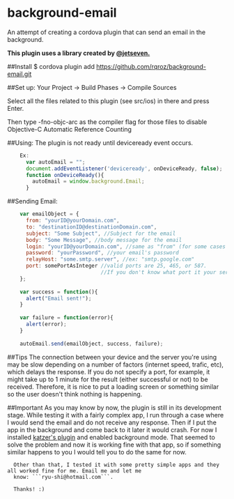# background-email
An attempt of creating a cordova plugin that can send an email in the background.

**This plugin uses a library created by [@jetseven.](https://github.com/jetseven/skpsmtpmessage)**
  
  
##Install
  $ cordova plugin add https://github.com/rqroz/background-email.git

##Set up:
Your Project -> Build Phases -> Compile Sources

Select all the files related to this plugin (see src/ios) in there and press Enter.

Then type -fno-objc-arc as the compiler flag for those files to disable Objective-C Automatic Reference Counting
  
##Using:
The plugin is not ready until deviceready event occurs.
```JavaScript
    Ex:
      var autoEmail = "";
      document.addEventListener('deviceready', onDeviceReady, false);
      function onDeviceReady(){
        autoEmail = window.background.Email;
      }
```
##Sending Email:
  ```JavaScript
      var emailObject = {
        from: "yourID@yourDomain.com",
        to: "destinationID@destinationDomain.com",
        subject: "Some Subject", //Subject for the email
        body: "Some Message", //body message for the email
        login: "yourID@yourDomain.com", //same as "from" (for some cases just 'yourID' is necessary)
        password: "yourPassword", //your email's password
        relayHost: "some.smtp.server", //ex: "smtp.google.com"
        port: somePortAsInteger //valid ports are 25, 465, or 587.
                                //If you don't know what port it your server uses, delete this attribute completely
      };
      
      var success = function(){
        alert("Email sent!");
      }
      
      var failure = function(error){
        alert(error);
      }
      
      autoEmail.send(emailObject, success, failure);
``` 
##Tips
      The connection between your device and the server you're using may be slow depending on a number of factors
      (internet speed, trafic, etc), which delays the response. If you do not specify a port, for example, it might
      take up to 1 minute for the result (either successful or not) to be received. Therefore, it is nice to put a
      loading screen or something similar so the user doesn't think nothing is happening.
      
##Important
      As you may know by now, the plugin is still in its development stage. While testing it with a fairly complex
      app, I run through a case where I would send the email and do not receive any response. Then if I put the app 
      in the background and come back to it later it would crash. For now I installed 
      [katzer's plugin](https://github.com/katzer/cordova-plugin-background-mode) and enabled background mode. That
      seemed to solve the problem and now it is working fine with that app, so if something similar happens to you
      I would tell you to do the same for now.
      
      Other than that, I tested it with some pretty simple apps and they all worked fine for me. Email me and let me 
      know: ```ryu-shi@hotmail.com```.
      
      Thanks! :)
